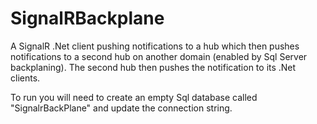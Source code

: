 SignalRBackplane
================

A SignalR .Net client pushing notifications to a hub which then pushes notifications to a second hub on another domain (enabled by Sql Server backplaning).  The second hub then pushes the notification to its .Net clients.

To run you will need to create an empty Sql database called "SignalrBackPlane" and update the connection string.
